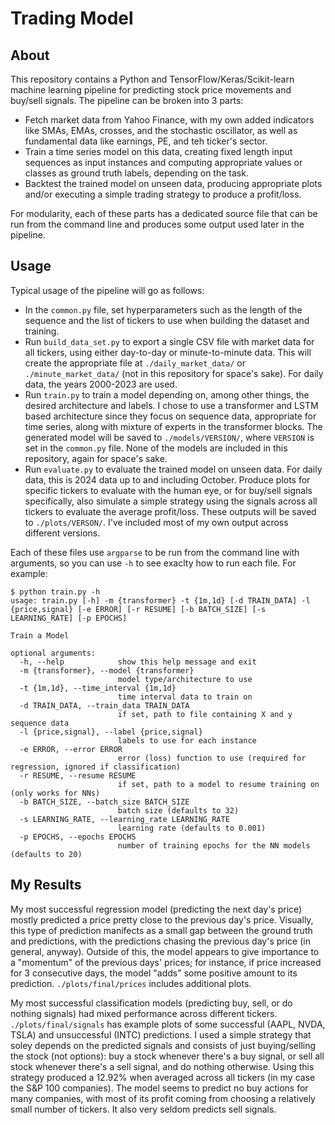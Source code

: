 # Trading Model
## About
This repository contains a Python and TensorFlow/Keras/Scikit-learn machine learning pipeline for predicting stock price movements and buy/sell signals. The pipeline can be broken into 3 parts:
- Fetch market data from Yahoo Finance, with my own added indicators like SMAs, EMAs, crosses, and the stochastic oscillator, as well as fundamental data like earnings, PE, and teh ticker's sector.
- Train a time series model on this data, creating fixed length input sequences as input instances and computing appropriate values or classes as ground truth labels, depending on the task.
- Backtest the trained model on unseen data, producing appropriate plots and/or executing a simple trading strategy to produce a profit/loss.

For modularity, each of these parts has a dedicated source file that can be run from the command line and produces some output used later in the pipeline.

## Usage
Typical usage of the pipeline will go as follows:
- In the `common.py` file, set hyperparameters such as the length of the sequence and the list of tickers to use when building the dataset and training.
- Run `build_data_set.py` to export a single CSV file with market data for all tickers, using either day-to-day or minute-to-minute data. This will create the appropriate file at `./daily_market_data/` or `./minute_market_data/` (not in this repository for space's sake). For daily data, the years 2000-2023 are used.
- Run `train.py` to train a model depending on, among other things, the desired architecture and labels. I chose to use a transformer and LSTM based architecture since they focus on sequence data, appropriate for time series, along with mixture of experts in the transformer blocks. The generated model will be saved to `./models/VERSION/`, where `VERSION` is set in the `common.py` file. None of the models are included in this repository, again for space's sake.
- Run `evaluate.py` to evaluate the trained model on unseen data. For daily data, this is 2024 data up to and including October. Produce plots for specific tickers to evaluate with the human eye, or for buy/sell signals specifically, also simulate a simple strategy using the signals across all tickers to evaluate the average profit/loss. These outputs will be saved to `./plots/VERSON/`. I've included most of my own output across different versions.

Each of these files use `argparse` to be run from the command line with arguments, so you can use `-h` to see exaclty how to run each file. For example:

```console
$ python train.py -h
usage: train.py [-h] -m {transformer} -t {1m,1d} [-d TRAIN_DATA] -l {price,signal} [-e ERROR] [-r RESUME] [-b BATCH_SIZE] [-s LEARNING_RATE] [-p EPOCHS]

Train a Model

optional arguments:
  -h, --help            show this help message and exit
  -m {transformer}, --model {transformer}
                        model type/architecture to use
  -t {1m,1d}, --time_interval {1m,1d}
                        time interval data to train on
  -d TRAIN_DATA, --train_data TRAIN_DATA
                        if set, path to file containing X and y sequence data
  -l {price,signal}, --label {price,signal}
                        labels to use for each instance
  -e ERROR, --error ERROR
                        error (loss) function to use (required for regression, ignored if classification)
  -r RESUME, --resume RESUME
                        if set, path to a model to resume training on (only works for NNs)
  -b BATCH_SIZE, --batch_size BATCH_SIZE
                        batch size (defaults to 32)
  -s LEARNING_RATE, --learning_rate LEARNING_RATE
                        learning rate (defaults to 0.001)
  -p EPOCHS, --epochs EPOCHS
                        number of training epochs for the NN models (defaults to 20)
```

## My Results
My most successful regression model (predicting the next day's price) mostly predicted a price pretty close to the previous day's price. Visually, this type of prediction manifects as a small gap between the ground truth and predictions, with the predictions chasing the previous day's price (in general, anyway). Outside of this, the model appears to give importance to a "momentum" of the previous days' prices; for instance, if price increased for 3 consecutive days, the model "adds" some positive amount to its prediction. `./plots/final/prices` includes additional plots.

My most successful classification models (predicting buy, sell, or do nothing signals) had mixed performance across different tickers. `./plots/final/signals` has example plots of some successful (AAPL, NVDA, TSLA) and unsuccessful (INTC) predictions. I used a simple strategy that soley depends on the predicted signals and consists of just buying/selling the stock (not options): buy a stock whenever there's a buy signal, or sell all stock whenever there's a sell signal, and do nothing otherwise. Using this strategy produced a 12.92% when averaged across all tickers (in my case the S&P 100 companies). The model seems to predict no buy actions for many companies, with most of its profit coming from choosing a relatively small number of tickers. It also very seldom predicts sell signals.